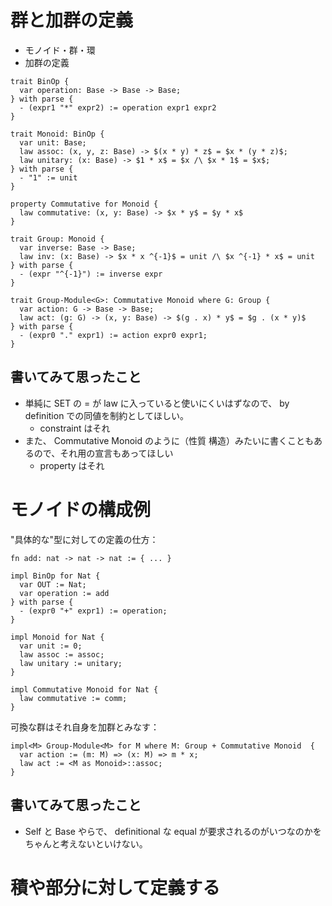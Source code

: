 # 群と加群の定義
- モノイド・群・環
- 加群の定義
```
trait BinOp {
  var operation: Base -> Base -> Base;
} with parse {
  - (expr1 "*" expr2) := operation expr1 expr2
}

trait Monoid: BinOp {
  var unit: Base;
  law assoc: (x, y, z: Base) -> $(x * y) * z$ = $x * (y * z)$;
  law unitary: (x: Base) -> $1 * x$ = $x /\ $x * 1$ = $x$;
} with parse {
  - "1" := unit
}

property Commutative for Monoid {
  law commutative: (x, y: Base) -> $x * y$ = $y * x$
}

trait Group: Monoid {
  var inverse: Base -> Base;
  law inv: (x: Base) -> $x * x ^{-1}$ = unit /\ $x ^{-1} * x$ = unit
} with parse {
  - (expr "^{-1}") := inverse expr
}

trait Group-Module<G>: Commutative Monoid where G: Group {
  var action: G -> Base -> Base;
  law act: (g: G) -> (x, y: Base) -> $(g . x) * y$ = $g . (x * y)$
} with parse {
  - (expr0 "." expr1) := action expr0 expr1;
}
```
## 書いてみて思ったこと
- 単純に SET の $=$ が law に入っていると使いにくいはずなので、 by definition での同値を制約としてほしい。
  - constraint はそれ
- また、 Commutative Monoid のように（性質 構造）みたいに書くこともあるので、それ用の宣言もあってほしい
  - property はそれ

# モノイドの構成例
"具体的な"型に対しての定義の仕方：
```
fn add: nat -> nat -> nat := { ... }

impl BinOp for Nat {
  var OUT := Nat;
  var operation := add
} with parse {
  - (expr0 "+" expr1) := operation;
}

impl Monoid for Nat {
  var unit := 0;
  law assoc := assoc;
  law unitary := unitary;
}

impl Commutative Monoid for Nat {
  law commutative := comm;
}
```

可換な群はそれ自身を加群とみなす：
```
impl<M> Group-Module<M> for M where M: Group + Commutative Monoid  {
  var action := (m: M) => (x: M) => m * x;
  law act := <M as Monoid>::assoc;
}
```

## 書いてみて思ったこと
- Self と Base やらで、 definitional な equal が要求されるのがいつなのかをちゃんと考えないといけない。

# 積や部分に対して定義する
```


```
